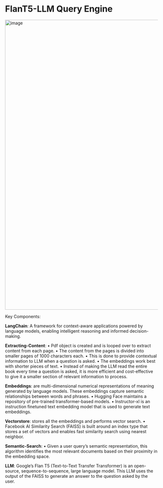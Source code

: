 # FlanT5-LLM Query Engine

<img width="955" alt="image" src="https://github.com/hamzahasan13/FlanT5-LLM-Query-Engine/assets/114373000/b95eb59a-6999-4d02-89ec-a68beb213d3c">

Key Components:

**LangChain**: A framework for context-aware applications powered by language models, enabling intelligent reasoning and informed decision-making.

**Extracting-Content**:
•	Pdf object is created and is looped over to extract content from each page.
•	The content from the pages is divided into smaller pages of 1000 characters each. 
•	This is done to provide contextual information to LLM when a question is asked.
•	The embeddings work best with shorter pieces of text.
•	Instead of making the LLM read the entire book every time a question is asked, it is more efficient and cost-effective to give it a smaller section of relevant information to process.

**Embeddings**: are multi-dimensional numerical representations of meaning generated by language models. These embeddings capture semantic relationships between words and phrases.
•	Hugging Face maintains a repository of pre-trained transformer-based models.
•	Instructor-xl is an instruction finetuned text embedding model that is used to generate text embeddings.

**Vectorstore**: stores all the embeddings and performs vector search.
•	Facebook AI Similarity Search (FAISS) is built around an index type that stores a set of vectors and enables fast similarity search using nearest neighbor.

**Semantic-Search**:
•	Given a user query’s semantic representation, this algorithm identifies the most relevant documents based on their proximity in the embedding space.

**LLM**: Google’s Flan T5 (Text-to-Text Transfer Transformer) is an open-source, sequence-to-sequence, large language model. This LLM uses the output of the FAISS to generate an answer to the question asked by the user.



